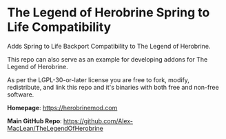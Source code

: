 # The Legend of Herobrine Spring to Life Compatibility
Adds Spring to Life Backport Compatibility to The Legend of Herobrine.

This repo can also serve as an example for developing addons for The Legend of Herobrine.

As per the LGPL-30-or-later license you are free to fork, modify, redistribute, and link this repo and it's binaries with both free and non-free software.

**Homepage**: https://herobrinemod.com

**Main GitHub Repo**: https://github.com/Alex-MacLean/TheLegendOfHerobrine
